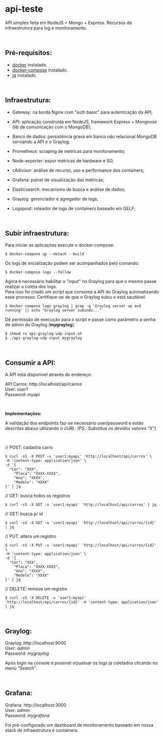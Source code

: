 # api-teste
API simples feita em NodeJS + Mongo + Express. Recursos de infraestrutura para log e monitoramento. 

<br>

## Pré-requisitos:

- [docker](https://docs.docker.com/engine/install/) instalado.
- [docker-compose](https://docs.docker.com/compose/install/) instalado.
- [jq](https://github.com/stedolan/jq/wiki/Installation) instalado.

<br>

## Infraestrutura:

- Gateway: na borda Nginx com "auth basic" para autenticação da API;

- API: aplicação construída em NodeJS, framework Express + Mongoose (lib de comunicação com o MongoDB);

- Banco de dados: persistência grava em banco não relacional MongoDB serviando a API e o Graylog;

- Prometheus: scraping de métricas para monitoramento;

- Node-exporter: expor métricas de hardware e SO;

- cAdivisor: análise de recurso, uso e performance dos containers;

- Grafana: painel de visualização das métricas;

- Elasticsearch: mecanismo de busca e análise de dados;

- Graylog: gerenciador e agregador de logs;

- Logspout: roteador de logs de containers baseado em GELF;

<br>

## Subir infraestrutura:

Para iniciar as aplicações execute o docker-compose:
```
$ docker-compose up --detach --build
```
Os logs de inicialização podem ser acompanhados pelo comando:
```
$ docker-compose logs --follow
```
Agora é necessário habilitar o "input" no Graylog para que o mesmo passe realizar a coleta dos logs. <br>
Para isso foi criado um script que consome a API do Graylog automatizando esse processo. Certifique-se de que o Graylog subiu e está saudável:
```
$ docker-compose logs graylog | grep -q 'Graylog server up and running' || echo "Graylog server subindo..."
```
Dê permissão de execução para o script e passe como parâmetro a senha de admin do Graylog (**mygraylog**):
```
$ chmod +x api-graylog-udp-input.sh
$ ./api-graylog-udp-input mygraylog
```

<br>

## Consumir a API:

A API está disponível através do endereço: <br>

API Carros: http://localhost/api/carros <br>
User: *user1* <br>
Password: *myapi* <br>

<br>

**Implementações:**

A validação dos endpoints faz-se necessário user/password e estão descritas abaixo utilizando o _cURL_:
_(PS.: Substitua os devidos valores "X")_ 

<br>

// POST: cadastra carro
```
$ curl -sS -X POST -u 'user1:myapi' 'http://localhost/api/carros' \
-H 'content-type: application/json' \
-d '{ 
  "Cor": "XXX",
	"Placa": "XXXX-XXXX",
	"Ano": "XXXX",
	"Modelo": "XXXX"
}' | jq
```
// GET: busca todos os registros
```
$ curl -sS -X GET -u 'user1:myapi' 'http://localhost/api/carros' | jq
```
// GET: busca p/ id
```
$ curl -sS -X GET -u 'user1:myapi' 'http://localhost/api/carros/{id}' | jq
```
// PUT: altera um registro
```
$ curl -sS -X PUT -u 'user1:myapi' 'http://localhost/api/carros/{id}' \
-H 'content-type: application/json' \
-d '{ 
  "Cor": "XXX",
	"Placa": "XXXX-XXXX",
	"Ano": "XXXX",
	"Modelo": "XXXX"
}' | jq
```
// DELETE: remove um registro
```
$ curl -sS -X DELETE -u 'user1:myapi' 'http://localhost/api/carros/{id}' -H 'content-type: application/json' | jq
```

<br>

## Graylog:

Graylog: http://localhost:9000 <br>
User: *admin* <br>
Password: *mygraylog* <br>

Após login na console é possível vizualisar os logs já coletados clicando no menú _"Search"_.

<br>

## Grafana:

Grafana: http://localhost:3000 <br>
User: *admin* <br>
Password: *mygrafana* <br>

Foi pré-configurado um dashboard de monitoramento baseado em nossa stack de infraestrutura e containers.



